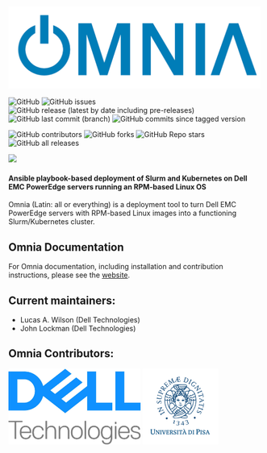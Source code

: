 <img src="docs/images/omnia-logo.png" width="500px">

![GitHub](https://img.shields.io/github/license/dellhpc/omnia) ![GitHub issues](https://img.shields.io/github/issues-raw/dellhpc/omnia) ![GitHub release (latest by date including pre-releases)](https://img.shields.io/github/v/release/dellhpc/omnia?include_prereleases) ![GitHub last commit (branch)](https://img.shields.io/github/last-commit/dellhpc/omnia/devel) ![GitHub commits since tagged version](https://img.shields.io/github/commits-since/dellhpc/omnia/v1.0.1/devel) 

![GitHub contributors](https://img.shields.io/github/contributors-anon/dellhpc/omnia) ![GitHub forks](https://img.shields.io/github/forks/dellhpc/omnia) ![GitHub Repo stars](https://img.shields.io/github/stars/dellhpc/omnia) ![GitHub all releases](https://img.shields.io/github/downloads/dellhpc/omnia/total)

[<img src="https://img.shields.io/badge/slack-dellhpc-blue.svg?logo=slack">](https://app.slack.com/client/TH80K68HY/C018L5109PW)

#### Ansible playbook-based deployment of Slurm and Kubernetes on Dell EMC PowerEdge servers running an RPM-based Linux OS

Omnia (Latin: all or everything) is a deployment tool to turn Dell EMC PowerEdge servers with RPM-based Linux images into a functioning Slurm/Kubernetes cluster.

## Omnia Documentation
For Omnia documentation, including installation and contribution instructions, please see the [website](https://dellhpc.github.io/omnia).

## Current maintainers:
* Lucas A. Wilson (Dell Technologies)
* John Lockman (Dell Technologies)

## Omnia Contributors:
<img src="docs/images/delltech.jpg" height="150px" alt="Dell Technologies"> <img src="docs/images/pisa.png" height="150px" alt="Universita di Pisa">
